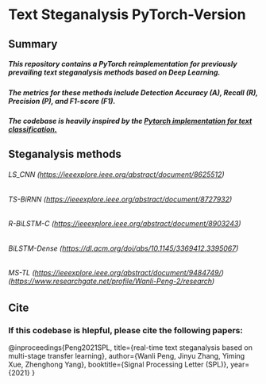 # Text Steganalysis PyTorch-Version

## Summary

##### This repository contains a PyTorch reimplementation for previously prevailing text steganalysis methods based on Deep Learning. 

##### The metrics for these methods include Detection Accuracy (A), Recall (R), Precision (P), and F1-score (F1).

##### The codebase is heavily inspired by the [Pytorch implementation for text classification.](https://github.com/649453932/Chinese-Text-Classification-Pytorch)




## Steganalysis methods

###### LS_CNN (https://ieeexplore.ieee.org/abstract/document/8625512) 
###### TS-BiRNN (https://ieeexplore.ieee.org/abstract/document/8727932)
###### R-BiLSTM-C (https://ieeexplore.ieee.org/abstract/document/8903243)
###### BiLSTM-Dense (https://dl.acm.org/doi/abs/10.1145/3369412.3395067)
###### MS-TL (https://ieeexplore.ieee.org/abstract/document/9484749/) (https://www.researchgate.net/profile/Wanli-Peng-2/research)

## Cite

### If this codebase is hlepful, please cite the following papers:
@inproceedings{Peng2021SPL,
title={real-time text steganalysis based on multi-stage transfer learning},
author={Wanli Peng, Jinyu Zhang, Yiming Xue, Zhenghong Yang},
booktitle={Signal Processing Letter (SPL)},
year={2021}
}
